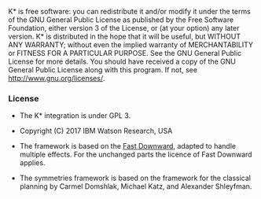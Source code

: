 K* is free software: you can redistribute it and/or modify it under the terms of the GNU General Public License as published by the Free Software Foundation, either version 3 of the License, or (at your option) any later version.
K* is distributed in the hope that it will be useful, but WITHOUT ANY WARRANTY; without even the implied warranty of MERCHANTABILITY or FITNESS FOR A PARTICULAR PURPOSE. See the GNU General Public License for more details.
You should have received a copy of the GNU General Public License along with 
this program. If not, see http://www.gnu.org/licenses/.

### License ###
* The K* integration is under GPL 3. 
* Copyright (C) 2017 IBM Watson Research, USA

* The framework is based on the [Fast Downward](http://www.fast-downward.org/), adapted to handle multiple effects. For the unchanged parts the licence of Fast Downward applies.

* The symmetries framework is based on the framework for the classical planning by Carmel Domshlak, Michael Katz, and Alexander Shleyfman.


